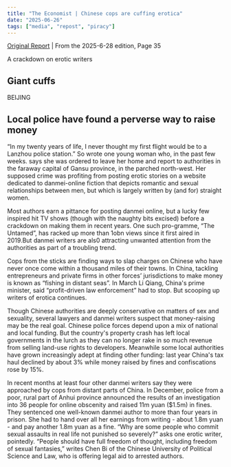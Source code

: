 ```yaml
---
title: "The Economist | Chinese cops are cuffing erotica" 
date: "2025-06-26"
tags: ["media", "repost", "piracy"] 
---
```


[Original Report](https://www.economist.com/china/2025/06/26/chinese-cops-are-cuffing-erotica) | From the 2025-6-28 edition, Page 35

A crackdown on erotic writers

## Giant cuffs

BEIJING

## Local police have found a perverse way to raise money

“In my twenty years of life, I never thought my first flight would be to a Lanzhou police station.” So wrote one young woman who, in the past few weeks. says she was ordered to leave her home and report to authorities in the faraway capital of Gansu province, in the parched north-west. Her supposed crime was profiting from posting erotic stories on a website dedicated to danmei-online fiction that depicts romantic and sexual relationships between men, but which is largely written by (and for) straight women.

Most authors earn a pittance for posting danmei online, but a lucky few inspired hit TV shows (though with the naughty bits excised) before a crackdown on making them in recent years. One such pro-gramme, “The Untamed”, has racked up more than 1obn views since it first aired in 2019.But danmei writers are als0 attracting unwanted attention from the authorities as part of a troubling trend.

Cops from the sticks are finding ways to slap charges on Chinese who have never once come within a thousand miles of their towns. In China, tackling entrepreneurs and private firms in other forces’ jurisdictions to make money is known as “fishing in distant seas”. In March Li Qiang, China's prime minister, said “profit-driven law enforcement” had to stop. But scooping up writers of erotica continues.

Though Chinese authorities are deeply conservative on matters of sex and sexuality, several lawyers and danmei writers suspect that money-raising may be the real goal. Chinese police forces depend upon a mix of national and local funding. But the country's property crash has left local governments in the lurch as they can no longer rake in so much revenue from selling land-use rights to developers. Meanwhile some local authorities have grown increasingly adept at finding other funding: last year China's tax haul declined by about 3% while money raised by fines and confiscations rose by 15%.

In recent months at least four other danmei writers say they were approached by cops from distant parts of China. In December, police from a poor, rural part of Anhui province announced the results of an investigation into 36 people for online obscenity and raised 11m yuan ($1.5m) in fines. They sentenced one well-known danmei author to more than four years in prison. She had to hand over all her earnings from writing - about 1.8m yuan - and pay another 1.8m yuan as a fine. “Why are some people who commit sexual assaults in real life not punished so severely?” asks one erotic writer, pointedly. “People should have full freedom of thought, including freedom of sexual fantasies,” writes Chen Bi of the Chinese University of Political Science and Law, who is offering legal aid to arrested authors.

